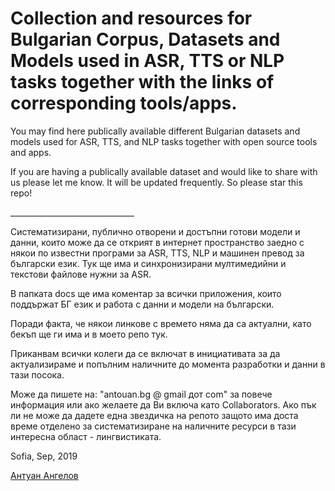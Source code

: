 # Collection and resources for Bulgarian Corpus, Datasets and Models used in ASR, TTS or NLP tasks together with the links of corresponding tools/apps.
You may find here publically available different Bulgarian datasets and models used for ASR, TTS, and NLP tasks together with open source tools and apps.

If you are having a publically available dataset and would like to share with us please let me know.
It will be updated frequently. So please star this repo!

<p>_______________________________</p>
<p>Систематизирани, публично отворени и достъпни готови модели и данни, които може да се открият в интернет пространство заедно с някои по известни програми за ASR, TTS, NLP и машинен превод за български език. Тук ще има и синхронизирани мултимедийни и текстови файлове нужни за ASR.</p>
В папката docs ще има коментар за всички приложения, които поддържат БГ език и работа с данни и модели на български. 

Поради факта, че някои линкове с времето няма да са актуални, като бекъп ще ги има и в моето репо тук.
<p>Приканвам всички колеги да се включат в инициативата за да актуализираме и попълним наличните до момента разработки и данни в тази посока.</p>

<p>Може да пишете на: "antouan.bg @ gmаil дот com" за повече информация или ако желаете да Ви включа като Collaborators.
Ако пък ли не може да дадете една звездичка на репото защото има доста време отделено за систематизиране на наличните ресурси в тази интересна област - лингвистиката.</p>

Sofia, Sep, 2019

[Антуан Ангелов](https://www.linkedin.com/in/antouan/)
